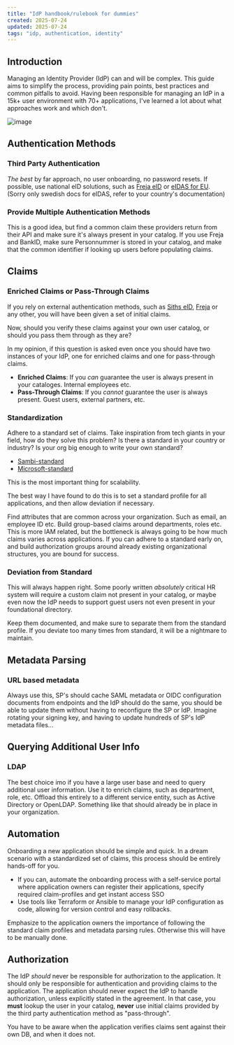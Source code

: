 ```yaml
---
title: "IdP handbook/rulebook for dummies"
created: 2025-07-24
updated: 2025-07-24
tags: "idp, authentication, identity"
---
```


## Introduction

Managing an Identity Provider (IdP) can and will be complex. This guide aims to simplify the process, providing pain points, best practices and common pitfalls to avoid.
Having been responsible for managing an IdP in a 15k+ user environment with 70+ applications, I've learned a lot about what approaches work and which don't.

![image](https://www.onelogin.com/blog/wp-content/uploads/2023/05/advanced-authentication-blog-image.jpg.optimal.jpg)

## Authentication Methods

### Third Party Authentication

*The best* by far approach, no user onboarding, no password resets.
If possible, use national eID solutions, such as [Freja eID](https://frejaeid.atlassian.net/wiki/spaces/DOC/pages/2162802/Authentication+Service) or [eIDAS for EU](https://www.swedenconnect.se/). (Sorry only swedish docs for eIDAS, refer to your country's documentation)

### Provide Multiple Authentication Methods

This is a good idea, but find a common claim these providers return from their API and make sure it's always present in your catalog.
If you use Freja and BankID, make sure Personnummer is stored in your catalog, and make that the common identifier if looking up users before populating claims.

## Claims

### Enriched Claims or Pass-Through Claims

If you rely on external authentication methods, such as [Siths eID](https://docs.grandid.com/SITHSeID), [Freja](https://frejaeid.atlassian.net/wiki/spaces/DOC/pages/2162802/Authentication+Service) or any other, you will have been given a set of initial claims.

Now, should you verify these claims against your own user catalog, or should you pass them through as they are?

In my opinion, if this question is asked even once you should have two instances of your IdP, one for enriched claims and one for pass-through claims.

- **Enriched Claims**: If you *can* guarantee the user is always present in your cataloges. Internal employees etc.
- **Pass-Through Claims**: If you *cannot* guarantee the user is always present. Guest users, external partners, etc.

### Standardization

Adhere to a standard set of claims. Take inspiration from tech giants in your field, how do they solve this problem? Is there a standard in your country or industry?
Is your org big enough to write your own standard?

- [Sambi-standard](https://wiki.federationer.internetstiftelsen.se/pages/viewpage.action?pageId=46465316)
- [Microsoft-standard](https://learn.microsoft.com/en-us/entra/identity-platform/reference-saml-tokens)

This is the most important thing for scalability.

The best way I have found to do this is to set a standard profile for all applications, and then allow deviation if necessary.

Find attributes that are common across your organization. Such as email, an employee ID etc. Build group-based claims around departments, roles etc. This is more IAM related, but the bottleneck is always going to be how much claims varies across applications.
If you can adhere to a standard early on, and build authorization groups around already existing organizational structures, you are bound for success.

### Deviation from Standard

This will always happen right. Some poorly written *absolutely* critical HR system will require a custom claim not present in your catalog, or maybe even now the IdP needs to support guest users not even present in your foundational directory.

Keep them documented, and make sure to separate them from the standard profile.
If you deviate too many times from standard, it will be a nightmare to maintain.

## Metadata Parsing

### URL based metadata

Always use this, SP's should cache SAML metadata or OIDC configuration documents from endpoints and the IdP should do the same, you should be able to update them without having to reconfigure the SP or IdP.
Imagine rotating your signing key, and having to update hundreds of SP's IdP metadata files...

## Querying Additional User Info

### LDAP

The best choice imo if you have a large user base and need to query additional user information. Use it to enrich claims, such as department, role, etc. Offload this entirely to a different service entity, such as Active Directory or OpenLDAP. Something like that should already be in place in your organization.

## Automation

Onboarding a new application should be simple and quick. In a dream scenario with a standardized set of claims, this process should be entirely hands-off for you.

- If you can, automate the onboarding process with a self-service portal where application owners can register their applications, specify required claim-profiles and get instant access SSO
- Use tools like Terraform or Ansible to manage your IdP configuration as code, allowing for version control and easy rollbacks.

Emphasize to the application owners the importance of following the standard claim profiles and metadata parsing rules. Otherwise this will have to be manually done.

## Authorization

The IdP *should* never be responsible for authorization to the application. It should only be responsible for authentication and providing claims to the application.
The application should never expect the IdP to handle authorization, unless explicitly stated in the agreement. In that case, you **must** lookup the user in your catalog, **never** use initial claims provided by the third party authentication method as "pass-through".

You have to be aware when the application verifies claims sent against their own DB, and when it does not.
